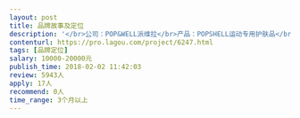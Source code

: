 ```yaml
---                
layout: post       
title: 品牌故事及定位           
description: '</br>公司：POP&WELL派维拉</br>产品：POPSHELL运动专用护肤品</br>产品介绍：源自台湾的运动护肤专用品POPSHELL，为运动人群在运动中的肌肤提供专业的护理。</br>所需项目：</br>1,  品牌故事设计</br>2，品牌营销方案执行</br>- 线上及线下营销渠道的了解及执行</br>- 跨界营销</br>- 新媒体运营</br>'     
contenturl: https://pro.lagou.com/project/6247.html      
tags: [品牌定位]            
salary: 10000-20000元          
publish_time: 2018-02-02 11:42:03         
review: 5943人                   
apply: 17人                   
recommend: 0人                   
time_range: 3个月以上              
---                 
```

